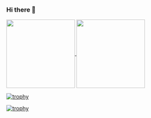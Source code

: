 ### Hi there 👋

<p>
  <a href="https://github.com/anuraghazra/github-readme-stats">
    <img align="center" height="180px" src="https://github-readme-stats.vercel.app/api?username=Alexzinv&count_private=true&show_icons=true&theme=synthwave" />
  </a>
  <a href="https://github.com/anuraghazra/github-readme-stats">
    <img align="center" height="180px" src="https://github-readme-stats.vercel.app/api/top-langs/?username=Alexzinv&layout=compact&theme=synthwave&repo=github-readme-stats&langs_count=15" />
  </a>  
</p>

[![trophy](https://github-profile-trophy.vercel.app/?username=Alexzinv&title=MultiLanguage,Joined2018,Commit,Repositories,Stars&margin-w=15)](https://github.com/ryo-ma/github-profile-trophy)

[![trophy](https://github-profile-trophy.vercel.app/?username=Alexzinv&title=MultiLanguage,Joined2018,Commit,Repositories,Stars&margin-w=15)](https://github.com/ryo-ma/github-profile-trophy)

<!--
**Alexzinv/Alexzinv** is a ✨ _special_ ✨ repository because its `README.md` (this file) appears on your GitHub profile.

Here are some ideas to get you started:

- 🔭 I’m currently working on ...
- 🌱 I’m currently learning ...
- 👯 I’m looking to collaborate on ...
- 🤔 I’m looking for help with ...
- 💬 Ask me about ...
- 📫 How to reach me: ...
- 😄 Pronouns: ...
- ⚡ Fun fact: ...
-->
